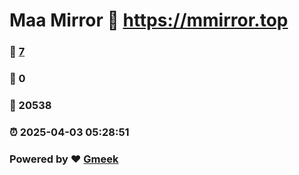 # Maa Mirror :link: https://mmirror.top 
### :page_facing_up: [7](https://mmirror.top/tag.html) 
### :speech_balloon: 0 
### :hibiscus: 20538 
### :alarm_clock: 2025-04-03 05:28:51 
### Powered by :heart: [Gmeek](https://github.com/Meekdai/Gmeek)
